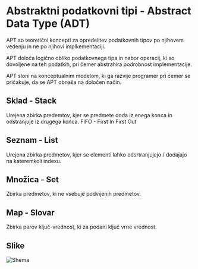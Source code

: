 # Abstraktni podatkovni tipi - Abstract Data Type (ADT)
APT so teoretični koncepti za opredelitev podatkovnih tipov po njihovem vedenju in ne po njihovi implkementaciji. 

APT določa logično obliko podatkovnega tipa in nabor operacij, ki so dovoljene na teh podatkih, pri čemer abstrahira podrobnost implementacije.

APT sloni na konceptualnim modelom, ki ga razvije programer pri čemer se pričakuje, da se APT obnaša na določen način.

## Sklad - Stack

Urejena zbirka predemtov, kjer se predmete doda iz enega konca in odstranjuje iz drugega konca.
FIFO - First In First Out

## Seznam - List

Urejena zbirka predmetov, kjer se elementi lahko odsrtranjujejo / dodajajo na kateremkoli indexu.

## Množica - Set
Zbirka predmetov, ki ne vsebuje podvijenih predmetov.

## Map - Slovar
Zbirka parov ključ-vrednost, ki za podani ključ vrne vrednost.

## Slike

![Shema](shema.png)